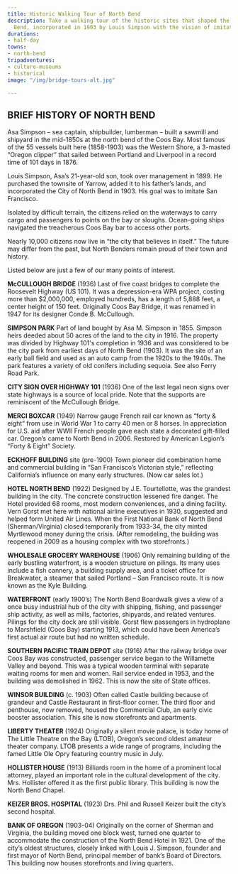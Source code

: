 ```yaml
---
title: Historic Walking Tour of North Bend
description: Take a walking tour of the historic sites that shaped the city of North
  Bend, incorporated in 1903 by Louis Simpson with the vision of imitating San Francisco.
durations:
- half-day
towns:
- north-bend
tripadventures:
- culture-museums
- historical
image: "/img/bridge-tours-alt.jpg"

---
```

## BRIEF HISTORY OF NORTH BEND

Asa Simpson – sea captain, shipbuilder, lumberman – built a sawmill and shipyard in the mid-1850s at the north bend of the Coos Bay. Most famous of the 55 vessels built here (1858-1903) was the Western Shore, a 3-masted “Oregon clipper” that sailed between Portland and Liverpool in a record time of 101 days in 1876.

Louis Simpson, Asa’s 21-year-old son, took over management in 1899. He purchased the townsite of Yarrow, added it to his father’s lands, and incorporated the City of North Bend in 1903. His goal was to imitate San Francisco.

Isolated by difficult terrain, the citizens relied on the waterways to carry cargo and passengers to points on the bay or sloughs. Ocean-going ships navigated the treacherous Coos Bay bar to access other ports.

Nearly 10,000 citizens now live in “the city that believes in itself.” The future may differ from the past, but North Benders remain proud of their town and history.

Listed below are just a few of our many points of interest.

**McCULLOUGH BRIDGE** (1936) Last of five coast bridges to complete the Roosevelt Highway (US 101). It was a depression-era WPA project, costing more than  $2,000,000, employed hundreds, has a length of 5,888 feet, a center height of 150 feet. Originally Coos Bay Bridge, it was renamed in 1947 for its designer Conde B. McCullough.

**SIMPSON PARK** Part of land bought by Asa M. Simpson in 1855. Simpson heirs deeded about 50 acres of the land to the city in 1916. The property was divided by Highway 101's completion in 1936 and was considered to be the city park from earliest days of North Bend (1903). It was the site of an early ball field and used as an auto camp from the 1920s to the 1940s. The park features a variety of old conifers including sequoia. See also Ferry Road Park.

**CITY SIGN OVER HIGHWAY 101** (1936) One of the last legal neon signs over state highways is a source of local pride. Note that the supports are reminiscent of the McCullough Bridge.

**MERCI BOXCAR** (1949) Narrow gauge French rail car known as “forty & eight” from use in World War 1 to carry 40 men or 8 horses. In appreciation for U.S. aid after WWII French people gave each state a decorated gift-filled car. Oregon’s came to North Bend in 2006. Restored by American Legion’s “Forty & Eight” Society.

**ECKHOFF BUILDING** site (pre-1900) Town pioneer did combination home and commercial building in “San Francisco’s Victorian style,” reflecting California’s influence on many early structures. (Now car sales lot.)

**HOTEL NORTH BEND** (1922) Designed by J.E. Tourtellotte, was the grandest building in the city. The concrete construction lessened fire danger. The Hotel provided 68 rooms, most modern conveniences, and a dining facility. Vern Gorst met here with national airline executives in 1930, suggested and helped form United Air Lines. When the First National Bank of North Bend (Sherman/Virginia) closed temporarily from 1933-34, the city minted Myrtlewood money during the crisis. (After remodeling, the building was reopened in 2009 as a housing complex with two storefronts.)

**WHOLESALE GROCERY WAREHOUSE** (1906) Only remaining building of the early bustling waterfront, is a wooden structure on pilings. Its many uses include a fish cannery, a building supply area, and a ticket office for Breakwater, a steamer that sailed Portland – San Francisco route. It is now known as the Kyle Building.

**WATERFRONT** (early 1900’s) The North Bend Boardwalk gives a view of a once busy industrial hub of the city with shipping, fishing, and passenger ship activity, as well as mills, factories, shipyards, and related ventures. Pilings for the city dock are still visible. Gorst flew passengers in hydroplane to Marshfield (Coos Bay) starting 1913, which could have been America’s first actual air route but had no written schedule.

**SOUTHERN PACIFIC TRAIN DEPOT** site (1916) After the railway bridge over Coos Bay was constructed, passenger service began to the Willamette Valley and beyond. This was a typical wooden terminal with separate waiting rooms for men and women. Rail service ended in 1953, and the building was demolished in 1962. This is now the site of State offices.

**WINSOR BUILDING** (c. 1903) Often called Castle building because of grandeur and Castle Restaurant in first-floor corner. The third floor and penthouse, now removed, housed the Commercial Club, an early civic booster association. This site is now storefronts and apartments.

**LIBERTY THEATER** (1924) Originally a silent movie palace, is today home of The Little Theatre on the Bay (LTOB), Oregon’s second oldest amateur theater company. LTOB presents a wide range of programs, including the famed Little Ole Opry featuring country music in July.

**HOLLISTER HOUSE** (1913) Billiards room in the home of a prominent local attorney, played an important role in the cultural development of the city. Mrs. Hollister offered it as the first public library. This building is now the North Bend Chapel.

**KEIZER BROS. HOSPITAL** (1923) Drs. Phil and Russell Keizer built the city’s second hospital.

**BANK OF OREGON** (1903-04) Originally on the corner of Sherman and Virginia, the building moved one block west, turned one quarter to accommodate the construction of the North Bend Hotel in 1921. One of the city’s oldest structures, closely linked with Louis J. Simpson, founder and first mayor of North Bend, principal member of bank’s Board of Directors. This building now houses storefronts and living quarters.